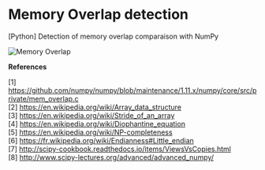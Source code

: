 # Memory Overlap detection

[Python] Detection of memory overlap comparaison with NumPy

![Memory Overlap](../doc/memory_overlap,jpg)


**References**  

[1] https://github.com/numpy/numpy/blob/maintenance/1.11.x/numpy/core/src/private/mem_overlap.c  
[2] https://en.wikipedia.org/wiki/Array_data_structure  
[3] https://en.wikipedia.org/wiki/Stride_of_an_array  
[4] https://en.wikipedia.org/wiki/Diophantine_equation  
[5] https://en.wikipedia.org/wiki/NP-completeness  
[6] https://fr.wikipedia.org/wiki/Endianness#Little_endian  
[7] http://scipy-cookbook.readthedocs.io/items/ViewsVsCopies.html   
[8] http://www.scipy-lectures.org/advanced/advanced_numpy/  

